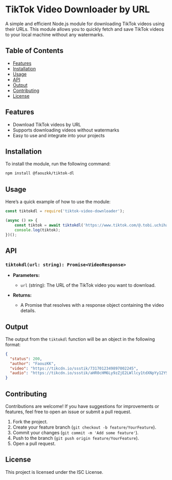 # TikTok Video Downloader by URL

A simple and efficient Node.js module for downloading TikTok videos using their URLs. This module allows you to quickly fetch and save TikTok videos to your local machine without any watermarks.

## Table of Contents

- [Features](#features)
- [Installation](#installation)
- [Usage](#usage)
- [API](#api)
- [Output](#output)
- [Contributing](#contributing)
- [License](#license)

## Features

- Download TikTok videos by URL
- Supports downloading videos without watermarks
- Easy to use and integrate into your projects

## Installation

To install the module, run the following command:

```bash
npm install @faouzkk/tiktok-dl
```

## Usage

Here’s a quick example of how to use the module:

```js
const tiktokdl = require('tiktok-video-downloader');

(async () => {
    const tiktok = await tiktokdl('https://www.tiktok.com/@.tobi.uchiha_/video/7317012349897002245?is_from_webapp=1&sender_device=pc&web_id=7408654694422414854');
    console.log(tiktok);
})();
```

## API

### `tiktokdl(url: string): Promise<VideoResponse>`

- **Parameters:**
  - `url` (string): The URL of the TikTok video you want to download.
  
- **Returns:**
  - A Promise that resolves with a response object containing the video details.

## Output

The output from the `tiktokdl` function will be an object in the following format:

```json
{
  "status": 200,
  "author": "FaouzKK",
  "video": "https://tikcdn.io/ssstik/7317012349897002245",
  "audio": "https://tikcdn.io/ssstik/aHR0cHM6Ly9zZjE2LWllcy1tdXNpYy12YS50aWt0b2tjZG4uY29tL29iai9tdXNpY2FsbHktbWFsaXZhLW9iai83MzE3MDEyNDI1MDQwMjAyNTAyLm1wMw=="
}
```

## Contributing

Contributions are welcome! If you have suggestions for improvements or features, feel free to open an issue or submit a pull request.

1. Fork the project.
2. Create your feature branch (`git checkout -b feature/YourFeature`).
3. Commit your changes (`git commit -m 'Add some feature'`).
4. Push to the branch (`git push origin feature/YourFeature`).
5. Open a pull request.

## License

This project is licensed under the ISC License.
